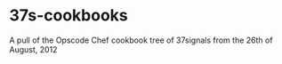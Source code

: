 37s-cookbooks
=============

A pull of the Opscode Chef cookbook tree of 37signals from the 26th of August, 2012